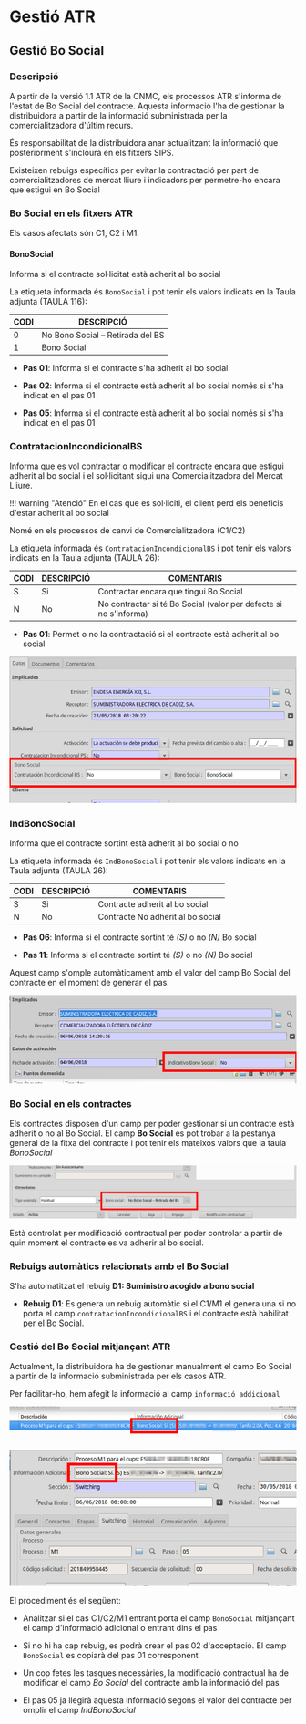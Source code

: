 # Gestió ATR

## Gestió Bo Social

### Descripció

A partir de la versió 1.1 ATR de la CNMC, els processos ATR s'informa de l'estat
de Bo Social del contracte. Aquesta informació l'ha de gestionar la
distribuidora a partir de la informació subministrada per la comercialitzadora
d'últim recurs.

És responsabilitat de la distribuidora anar actualitzant la informació que
posteriorment s'inclourà en els fitxers SIPS.

Existeixen rebuigs específics per evitar la contractació per part de
comercialitzadores de mercat lliure i indicadors per permetre-ho encara que
estigui en Bo Social

### Bo Social en els fitxers ATR

Els casos afectats són C1, C2 i M1.

#### BonoSocial

Informa si el contracte sol·licitat està adherit al bo social

La etiqueta informada és `BonoSocial` i pot tenir els valors indicats en la
Taula adjunta (TAULA 116):

| CODI | DESCRIPCIÓ |
|-|-|
| 0 | No Bono Social – Retirada del BS |
| 1 | Bono Social |

* **Pas 01**: Informa si el contracte s'ha adherit al bo social

* **Pas 02**: Informa si el contracte està adherit al bo social només si s'ha
indicat en el pas 01

* **Pas 05**: Informa si el contracte està adherit al bo social només si s'ha
indicat en el pas 01

### ContratacionIncondicionalBS

Informa que es vol contractar o modificar el contracte encara que estigui
adherit al bo social i el sol·licitant sigui una Comercialitzadora del Mercat
Lliure.

!!! warning "Atenció"
    En el cas que es sol·liciti, el client perd els beneficis d'estar adherit al
    bo social

Nomé en els processos de canvi de Comercialitzadora (C1/C2)

La etiqueta informada és `ContratacionIncondicionalBS` i pot tenir els valors
indicats en la Taula adjunta (TAULA 26):

| CODI | DESCRIPCIÓ | COMENTARIS |
|-|-|-|
| S | Si | Contractar encara que tingui Bo Social |
| N | No | No contractar si té Bo Social (valor per defecte si no s'informa)|

* **Pas 01**: Permet o no la contractació si el contracte està adherit al bo
social

![Figura 1](_static/atr/BSC101BonoSocial.png)

### IndBonoSocial

Informa que el contracte sortint està adherit al bo social o no

La etiqueta informada és `IndBonoSocial` i pot tenir els valors
indicats en la Taula adjunta (TAULA 26):

| CODI | DESCRIPCIÓ | COMENTARIS |
|-|-|-|
| S | Si | Contracte adherit al bo social |
| N | No | Contracte No adherit al bo social|

* **Pas 06**: Informa si el contracte sortint té *(S)* o no *(N)* Bo social

* **Pas 11**: Informa si el contracte sortint té *(S)* o no *(N)* Bo social

Aquest camp s'omple automàticament amb el valor del camp Bo Social del contracte
en el moment de generar el pas.

![Figura 2](_static/atr/BSC106IndBonoSocial.png)

### Bo Social en els contractes

Els contractes disposen d'un camp per poder gestionar si un contracte està
adherit o no al Bo Social. El camp **Bo Social** es pot trobar a la pestanya
general de la fitxa del contracte i pot tenir els mateixos valors que la taula
_BonoSocial_

![Figura 3](_static/atr/BSContrato.png)

Està controlat per modificació contractual per poder controlar a partir de quin
moment el contracte es va adherir al bo social.

### Rebuigs automàtics relacionats amb el Bo Social

S'ha automatitzat el rebuig **D1: Suministro acogido a bono social**

* **Rebuig D1**: Es genera un rebuig automàtic si el C1/M1 el genera una
si no porta el camp `contratacionIncondicionalBS` i el contracte està habilitat
per el Bo Social.

### Gestió del Bo Social mitjançant ATR

Actualment, la distribuidora ha de gestionar manualment el camp Bo Social a
partir de la informació subministrada per els casos ATR.

Per facilitar-ho, hem afegit la informació al camp `informació addicional`

![Figura 4](_static/atr/BSAdditionalInfoList.png)

![Figura 5](_static/atr/BSAdditionalInfoForm.png)

El procediment és el següent:

* Analitzar si el cas C1/C2/M1 entrant porta el camp `BonoSocial` mitjançant el
camp d'informació adicional o entrant dins el pas

* Si no hi ha cap rebuig, es podrà crear el pas 02 d'acceptació. El camp
`BonoSocial` es copiarà del pas 01 corresponent

* Un cop fetes les tasques necessàries, la modificació contractual ha de
modificar el camp *Bo Social* del contracte amb la informació del pas

* El pas 05 ja llegirà aquesta informació segons el valor del contracte per
omplir el camp *IndBonoSocial*
